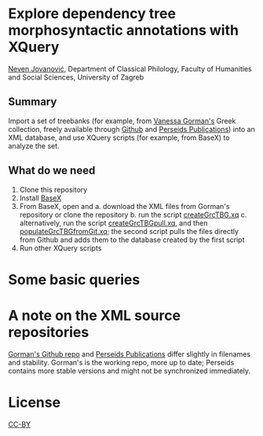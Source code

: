 # Explore dependency tree morphosyntactic annotations with XQuery

[Neven Jovanović](orcid.org/0000-0002-9119-399X), Department of Classical Philology, Faculty of Humanities and Social Sciences, University of Zagreb

## Summary

Import a set of treebanks (for example, from [Vanessa Gorman's](https://history.unl.edu/vanessa-b-gorman) Greek collection, freely available through [Github](https://github.com/vgorman1/Greek-Dependency-Trees/tree/master/xml%20versions) and [Perseids Publications](https://perseids-publications.github.io/gorman-trees/)) into an XML database, and use XQuery scripts (for example, from BaseX) to analyze the set.

## What do we need

1. Clone this repository
2. Install [BaseX](http://basex.org/)
3. From BaseX, open and 
    a. download the XML files from Gorman's repository or clone the repository
    b. run the script [createGrcTBG.xq](https://github.com/nevenjovanovic/explore-treebanks-xquery/blob/master/xq/createGrcTBG.xq)
    c. alternatively, run the script [createGrcTBGpull.xq](https://github.com/nevenjovanovic/explore-treebanks-xquery/blob/master/xq/createGrcTBGpull.xq), and then [populateGrcTBGfromGit.xq](https://github.com/nevenjovanovic/explore-treebanks-xquery/blob/master/xq/populateGrcTBGfromGit.xq); the second script pulls the files directly from Github and adds them to the database created by the first script
4. Run other XQuery scripts

# Some basic queries

# A note on the XML source repositories

[Gorman's Github repo](https://github.com/vgorman1/Greek-Dependency-Trees/tree/master/xml%20versions) and [Perseids Publications](https://perseids-publications.github.io/gorman-trees/) differ slightly in filenames and stability. Gorman's is the working repo, more up to date; Perseids contains more stable versions and might not be synchronized immediately.

# License

[CC-BY](LICENSE.md)
